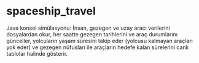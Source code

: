 # spaceship_travel

Java konsol simülasyonu: İnsan, gezegen ve uzay aracı verilerini dosyalardan okur, her saatte gezegen tarihlerini ve araç durumlarını günceller, yolcuların yaşam süresini takip eder (yolcusu kalmayan araçları yok eder) ve gezegen nüfusları ile araçların hedefe kalan sürelerini canlı tablolar halinde gösterir.
